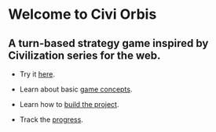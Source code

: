 # Welcome to Civi Orbis

## A turn-based strategy game inspired by Civilization series for the web.

- Try it [here](https://tulustul.github.io/Civi-Orbis/).

- Learn about basic [game concepts](wiki/game-concepts.md).

- Learn how to [build the project](wiki/development.md).

- Track the [progress](TODO).
